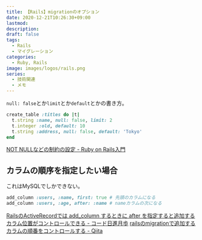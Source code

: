 ```yaml
---
title: 【Rails】migrationのオプション
date: 2020-12-21T10:26:30+09:00
lastmod:
description:
draft: false
tags:
  - Rails
  - マイグレーション
categories:
  - Ruby, Rails
image: images/logos/rails.png
series:
  - 技術関連
  - メモ
---
```


`null: false`とか`limit`とか`default`とかの書き方。

```rb
create_table :titles do |t|
  t.string :name, null: false, limit: 2
  t.integer :old, default: 10
  t.string :address, null: false, default: 'Tokyo'
end
```

[NOT NULLなどの制約の設定 \- Ruby on Rails入門](https://www.javadrive.jp/rails/model/index9.html)


## カラムの順序を指定したい場合

これはMySQLでしかできない。

```rb
add_column :users, :name, first: true # 先頭のカラムになる
add_column :users, :age, after: :name # nameカラムの次になる
```

[RailsのActiveRecordでは add\_column するときに after を指定すると追加するカラム位置がコントロールできる \- コード日進月歩](https://shinkufencer.hateblo.jp/entry/2020/09/01/000000)
[railsのmigrationで追加するカラムの順番をコントロールする \- Qiita](https://qiita.com/akira-hamada/items/91c5589e52e247ba8b8b)
